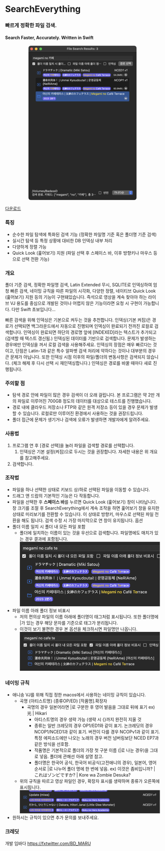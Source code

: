 # SearchEverything

### 빠르게 정확한 파일 검색.
#### Search Faster, Accurately. Written in Swift

<p align="center"><img src="Images/스크린샷 2024-05-13 09.25.52.png" height="500"/></p>

[다운로드](https://github.com/ImBada/SearchEverythingForMac/releases/download/1.0.5/SearchEverything105.dmg)

### 특징

- 순수한 파일 탐색에 특화된 검색 기능 (정확한 파일명 기준 혹은 폴더명 기준 검색)
- 실시간 탐색 등 특정 상황에 대비한 DB 인덱싱 내부 처리
- 다양하게 정렬 가능
- Quick Look (훑어보기) 지원 (파일 선택 후 스페이스 바, 이후 방향키나 마우스 등으로 선택 전환 가능)

### 개요

폴더 기준 검색, 정확한 파일명 검색, Latin Extended 무시, SQLITE로 인덱싱하여 엄청 빠른 검색, 네이밍 규칙을 따른 파일의 시각화, 다양한 정렬, 네이티브 Quick Look (훑어보기) 지원 등의 기능이 구현돼있습니다.
즉석으로 영상을 계속 찾아야 하는 라이브 VJ 용도를 중심으로 개발된 것이나 어렵지 않은 기능이라면 요청 시 구현이 가능합니다. 다만 Swift 초보입니다...

빠른 검색을 위해 인덱싱은 기본으로 켜두는 것을 추천합니다.
인덱싱(기본 켜짐)은 경로가 선택되면 백그라운드에서 자동으로 진행되며 인덱싱이 완료되기 전까진 로컬로 검색합니다. 인덱싱이 완료되면 하단의 경로명 앞에 [INDEXED]라는 텍스트가 추가되고(검색할 때 텍스트 갱신됨.) 인덱싱된 데이터를 기반으로 검색합니다.
문제가 발생하는 경우에만 인덱싱을 꺼서 로컬 검색을 사용해주세요.
인덱싱의 장점은 매우 빠르다는 것이고, 단점은 Latin-1과 같은 특수 알파벳 검색 처리에 약하다는 것이나 대부분의 경우 큰 문제가 아닙니다. 또한 인덱싱 시점 이후의 파일/폴더의 변동사항은 검색되지 않습니다. (체크 해제 후 다시 선택 시 재인덱싱합니다.)
인덱싱은 경로를 바꿀 때마다 새로 진행됩니다.

### 주의할 점

- 탐색 경로 안에 파일이 많은 경우 검색이 더 오래 걸립니다. 본 프로그램은 약 2만 개의 파일로 이루어진 700GB 정도의 데이터를 대상으로 테스트를 진행했습니다.
- 경로 내에 클라우드 저장소나 FTP와 같은 원격 저장소 등이 있을 경우 문제가 발생할 수 있습니다. 로컬로만 이루어진 환경에서 사용하는 것을 권장드립니다.
- 폴더 접근에 문제가 생기거나 검색에 오류가 발생하면 개발자에게 알려주세요.

### 사용법

1. 프로그램 연 후 [경로 선택]을 눌러 파일을 검색할 경로를 선택합니다.
   1. 인덱싱은 기본 설정(켜짐)으로 두시는 것을 권장합니다. 자세한 내용은 위 개요를 참고해주세요.
2. 검색합니다.

### 조작법

- 파일을 하나 선택한 상태로 키보드 상/하로 선택된 파일을 이동할 수 있습니다.
- 드래그 앤 드랍의 기본적인 기능은 다 작동합니다.
- 파일을 선택한 후 **스페이스 바**를 누르면 Quick Look (훑어보기) 창이 나타납니다. 창 크기를 조절 후 SearchEverything에서 계속 조작을 하면 훑어보기 창을 유지한 상태로 미리보기를 전환할 수 있습니다. 이 상태로 방향키, 마우스로 선택된 파일 전환을 해도 됩니다. 검색 수정 시 가장 마지막으로 연 창이 유지됩니다.
  옵션
- 폴더 이름 일치 시 폴더 내 모든 파일 포함
  - 폴더에 일치하는 이름이 있는 것을 우선으로 검색합니다. 파일명에도 매치가 있는 경우 결과에 포함됩니다. ![스크린샷 2024-05-12 08.28.16.png](/Images/스크린샷%202024-05-12%2008.28.16.png)
- 파일 이름 아래 폴더 정보 비표시
  - 저의 편의상 파일의 이름 아래에 폴더명이 태그처럼 표시됩니다. 또한 폴더명에 |가 있는 경우 해당 문자를 기준으로 태그가 분리됩니다.
  - 이것이 보기 불편한 경우 본 옵션을 체크하시면 파일명만 나옵니다.![스크린샷 2024-05-12 08.29.39.png](/Images/스크린샷%202024-05-12%2008.29.39.png)

### 네이밍 규칙

- 애니송 VJ를 위해 직접 정한 macos에서 사용하는 네이밍 규칙이 있습니다.
  - 곡명 {아티스트명} (종류OP/ED) [작품명].확장자
    - 곡명의 경우 일본어라면 |로 구분한 후 영어 발음을 그대로 뒤에 표기 ex) 光 | Hikari
      - 아티스트명의 경우 생략 가능 (생략 시 {}까지 완전히 지울 것
      - 종류는 일반 크레딧의 경우 OP1/ED1와 같이 표기. 논크레딧의 경우 NCOP1/NCED1과 같이 표기. 버전이 다를 경우 NCOPv1과 같이 표기. 특정 에피소드에만 나오는 노래의 경우 버전 넘버링보단 NCED EP7과 같은 방식을 선호함.
      - 작품명은 기본적으로 폴더의 가장 첫 구분 이름 (|로 나눈 경우)을 그대로 넣음. 폴더에 관해선 아래 설명 참고.
      - 폴더명은 한국어 공식, 한국어 비공식(고전애니의 경우), 일본어, 영어 순서로 |로 나누어 폴더 명에 한 번에 넣음. ex) 이것은 좀비입니까? | これはゾンビですか? | Kore wa Zombie Desuka?
  - 위의 규칙을 따르고 영상 파일인 경우, 확장자 표시를 생략하며 종류가 오른쪽에 표시됩니다. ![스크린샷 2024-05-12 08.31.45.png](/Images/스크린샷%202024-05-12%2008.31.45.png)
- 원하시는 규칙이 있으면 추가 문의를 보내주세요.

### 크레딧

개발 임바다 https://fxtwitter.com/BD_MARU
